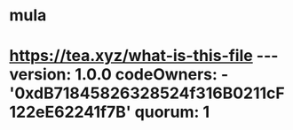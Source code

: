 # mula
# https://tea.xyz/what-is-this-file --- version: 1.0.0 codeOwners:   - '0xdB71845826328524f316B0211cF122eE62241f7B' quorum: 1
